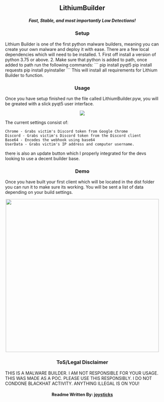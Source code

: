 <p align="center">
</p>

<h2 align="center">LithiumBuilder</h2> 
<h5 align="center">Fast, Stable, and most importantly Low Detections!</h5>

<h3 align="center">Setup</h3>
Lithium Builder is one of the first python malware builders, meaning you can create your own malware and deploy it with ease. There are a few local dependencies which will need to be installed. 
1. First off install a version of python 3.75 or above. 
2. Make sure that python is added to path, once added to path run the following commands:
```
  pip install pyqt5
  pip install requests
  pip install pyinstaller
```
This will install all requirements for Lithium Builder to function.

<h3 align="center">Usage</h3>
Once you have setup finished run the file called LithiumBuilder.pyw, you will be greated with a slick pyqt5 user interface.
<p align="center">
  <img src="https://cdn.discordapp.com/attachments/717866583543906359/719729599801589820/unknown.png">
</p>

The current settings consist of:
```
Chrome - Grabs victim's Discord token from Google Chrome
Discord - Grabs victim's Discord token from the Discord client
Base64 - Encodes the webhook using base64
UserData - Grabs victim's IP address and computer username.
```
there is also an update button which I properly integrated for the devs looking to use a decent builder base. 

<h3 align="center">Demo</h3>
Once you have built your first client which will be located in the dist folder you can run it to make sure its working. You will be sent a list of data depending on your build settings.
<p align="center">
  <img width="500" height="500" src="https://cdn.discordapp.com/attachments/712876939593121823/719741762603712512/unknown_4.png">
</p>

<h3 align="center">ToS/Legal Disclaimer</h3>

THIS IS A MALWARE BUILDER. I AM NOT RESPONSIBLE FOR YOUR USAGE. THIS WAS MADE AS A POC. PLEASE USE THIS RESPONSIBLY. I DO NOT CONDONE BLACKHAT ACTIVITY. ANYTHING ILLEGAL IS ON YOU!

<h4 align="center">Readme Written By: <a href="https://github.com/joysticks">joysticks</a></h2>
